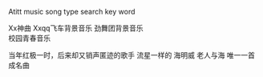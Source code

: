 Atitt music song type search key word

Xx神曲
Xxqq飞车背景音乐
劲舞团背景音乐  
校园青春音乐

 当年红极一时，后来却又销声匿迹的歌手   流星一样的
海明威 老人与海
唯一一首成名曲


